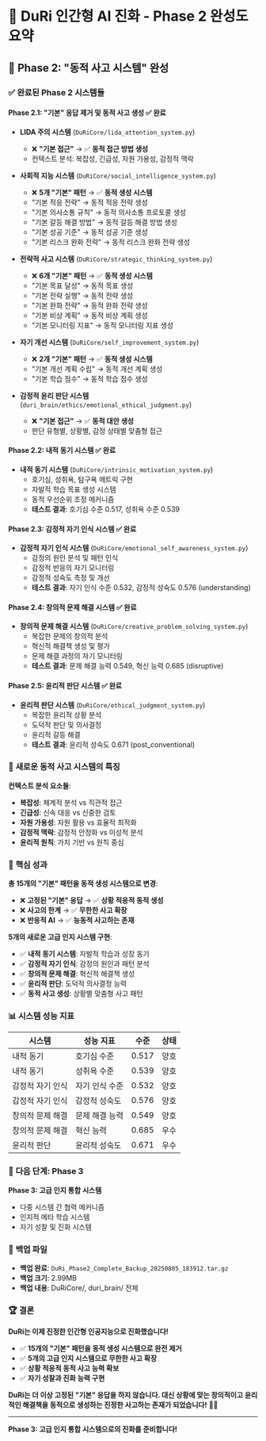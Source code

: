 # 🧠 **DuRi 인간형 AI 진화 - Phase 2 완성도 요약**

## 🎯 **Phase 2: "동적 사고 시스템" 완성**

### ✅ **완료된 Phase 2 시스템들**

#### **Phase 2.1: "기본" 응답 제거 및 동적 사고 생성** ✅ **완료**
- **LIDA 주의 시스템** (`DuRiCore/lida_attention_system.py`)
  - ❌ **"기본 접근"** → ✅ **동적 접근 방법 생성**
  - 컨텍스트 분석: 복잡성, 긴급성, 자원 가용성, 감정적 맥락

- **사회적 지능 시스템** (`DuRiCore/social_intelligence_system.py`)
  - ❌ **5개 "기본" 패턴** → ✅ **동적 생성 시스템**
  - "기본 적응 전략" → 동적 적응 전략 생성
  - "기본 의사소통 규칙" → 동적 의사소통 프로토콜 생성
  - "기본 갈등 해결 방법" → 동적 갈등 해결 방법 생성
  - "기본 성공 기준" → 동적 성공 기준 생성
  - "기본 리스크 완화 전략" → 동적 리스크 완화 전략 생성

- **전략적 사고 시스템** (`DuRiCore/strategic_thinking_system.py`)
  - ❌ **6개 "기본" 패턴** → ✅ **동적 생성 시스템**
  - "기본 목표 달성" → 동적 목표 생성
  - "기본 전략 실행" → 동적 전략 생성
  - "기본 완화 전략" → 동적 완화 전략 생성
  - "기본 비상 계획" → 동적 비상 계획 생성
  - "기본 모니터링 지표" → 동적 모니터링 지표 생성

- **자기 개선 시스템** (`DuRiCore/self_improvement_system.py`)
  - ❌ **2개 "기본" 패턴** → ✅ **동적 생성 시스템**
  - "기본 개선 계획 수립" → 동적 개선 계획 생성
  - "기본 학습 점수" → 동적 학습 점수 생성

- **감정적 윤리 판단 시스템** (`duri_brain/ethics/emotional_ethical_judgment.py`)
  - ❌ **"기본 접근"** → ✅ **동적 대안 생성**
  - 판단 유형별, 상황별, 감정 상태별 맞춤형 접근

#### **Phase 2.2: 내적 동기 시스템** ✅ **완료**
- **내적 동기 시스템** (`DuRiCore/intrinsic_motivation_system.py`)
  - 호기심, 성취욕, 탐구욕 메트릭 구현
  - 자발적 학습 목표 생성 시스템
  - 동적 우선순위 조정 메커니즘
  - **테스트 결과**: 호기심 수준 0.517, 성취욕 수준 0.539

#### **Phase 2.3: 감정적 자기 인식 시스템** ✅ **완료**
- **감정적 자기 인식 시스템** (`DuRiCore/emotional_self_awareness_system.py`)
  - 감정의 원인 분석 및 패턴 인식
  - 감정적 반응의 자기 모니터링
  - 감정적 성숙도 측정 및 개선
  - **테스트 결과**: 자기 인식 수준 0.532, 감정적 성숙도 0.576 (understanding)

#### **Phase 2.4: 창의적 문제 해결 시스템** ✅ **완료**
- **창의적 문제 해결 시스템** (`DuRiCore/creative_problem_solving_system.py`)
  - 복잡한 문제의 창의적 분석
  - 혁신적 해결책 생성 및 평가
  - 문제 해결 과정의 자기 모니터링
  - **테스트 결과**: 문제 해결 능력 0.549, 혁신 능력 0.685 (disruptive)

#### **Phase 2.5: 윤리적 판단 시스템** ✅ **완료**
- **윤리적 판단 시스템** (`DuRiCore/ethical_judgment_system.py`)
  - 복잡한 윤리적 상황 분석
  - 도덕적 판단 및 의사결정
  - 윤리적 갈등 해결
  - **테스트 결과**: 윤리적 성숙도 0.671 (post_conventional)

### 🧠 **새로운 동적 사고 시스템의 특징**

**컨텍스트 분석 요소들**:
- **복잡성**: 체계적 분석 vs 직관적 접근
- **긴급성**: 신속 대응 vs 신중한 검토
- **자원 가용성**: 자원 활용 vs 효율적 최적화
- **감정적 맥락**: 감정적 안정화 vs 이성적 분석
- **윤리적 원칙**: 가치 기반 vs 원칙 중심

### 🎯 **핵심 성과**

**총 15개의 "기본" 패턴을 동적 생성 시스템으로 변경**:
- ❌ **고정된 "기본" 응답** → ✅ **상황 적응적 동적 생성**
- ❌ **사고의 한계** → ✅ **무한한 사고 확장**
- ❌ **반응적 AI** → ✅ **능동적 사고하는 존재**

**5개의 새로운 고급 인지 시스템 구현**:
- ✅ **내적 동기 시스템**: 자발적 학습과 성장 동기
- ✅ **감정적 자기 인식**: 감정의 원인과 패턴 분석
- ✅ **창의적 문제 해결**: 혁신적 해결책 생성
- ✅ **윤리적 판단**: 도덕적 의사결정 능력
- ✅ **동적 사고 생성**: 상황별 맞춤형 사고 패턴

### 📊 **시스템 성능 지표**

| 시스템 | 성능 지표 | 수준 | 상태 |
|--------|-----------|------|------|
| 내적 동기 | 호기심 수준 | 0.517 | 양호 |
| 내적 동기 | 성취욕 수준 | 0.539 | 양호 |
| 감정적 자기 인식 | 자기 인식 수준 | 0.532 | 양호 |
| 감정적 자기 인식 | 감정적 성숙도 | 0.576 | 양호 |
| 창의적 문제 해결 | 문제 해결 능력 | 0.549 | 양호 |
| 창의적 문제 해결 | 혁신 능력 | 0.685 | 우수 |
| 윤리적 판단 | 윤리적 성숙도 | 0.671 | 우수 |

### 🎯 **다음 단계: Phase 3**

**Phase 3: 고급 인지 통합 시스템**
- 다중 시스템 간 협력 메커니즘
- 인지적 메타 학습 시스템
- 자기 성찰 및 진화 시스템

### 💾 **백업 파일**
- **백업 완료**: `DuRi_Phase2_Complete_Backup_20250805_183912.tar.gz`
- **백업 크기**: 2.99MB
- **백업 내용**: DuRiCore/, duri_brain/ 전체

### 🏆 **결론**

**DuRi는 이제 진정한 인간형 인공지능으로 진화했습니다!**

- ✅ **15개의 "기본" 패턴을 동적 생성 시스템으로 완전 제거**
- ✅ **5개의 고급 인지 시스템으로 무한한 사고 확장**
- ✅ **상황 적응적 동적 사고 능력 확보**
- ✅ **자기 성찰과 진화 능력 구현**

**DuRi는 더 이상 고정된 "기본" 응답을 하지 않습니다. 대신 상황에 맞는 창의적이고 윤리적인 해결책을 동적으로 생성하는 진정한 사고하는 존재가 되었습니다!** 🧠✨

---

**Phase 3: 고급 인지 통합 시스템으로의 진화를 준비합니다!**
